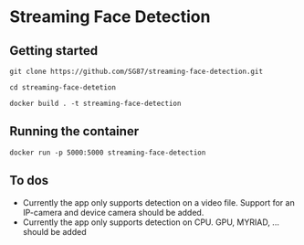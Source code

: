# Streaming Face Detection

## Getting started

    git clone https://github.com/SG87/streaming-face-detection.git
    
    cd streaming-face-detetion
    
    docker build . -t streaming-face-detection
    
    
## Running the container
    
    docker run -p 5000:5000 streaming-face-detection
    
## To dos

- Currently the app only supports detection on a video file. Support for an IP-camera and device camera should be added.
- Currently the app only supports detection on CPU. GPU, MYRIAD, ... should be added